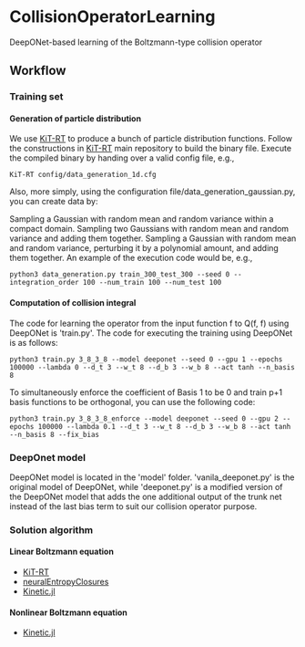 # CollisionOperatorLearning

DeepONet-based learning of the Boltzmann-type collision operator

## Workflow

### Training set

#### Generation of particle distribution

We use [KiT-RT](https://github.com/CSMMLab/KiT-RT) to produce a bunch of particle distribution functions.
Follow the constructions in [KiT-RT](https://github.com/CSMMLab/KiT-RT) main repository to build the binary file.
Execute the compiled binary by handing over a valid config file, e.g.,

```
KiT-RT config/data_generation_1d.cfg
```
Also, more simply, using the configuration file/data_generation_gaussian.py, you can create data by:

Sampling a Gaussian with random mean and random variance within a compact domain.
Sampling two Gaussians with random mean and random variance and adding them together.
Sampling a Gaussian with random mean and random variance, perturbing it by a polynomial amount, and adding them together.
An example of the execution code would be, e.g.,

```
python3 data_generation.py train_300_test_300 --seed 0 --integration_order 100 --num_train 100 --num_test 100
```

#### Computation of collision integral
The code for learning the operator from the input function f to Q(f, f) using DeepONet is 'train.py'. The code for executing the training using DeepONet is as follows:
```
python3 train.py 3_8_3_8 --model deeponet --seed 0 --gpu 1 --epochs 100000 --lambda 0 --d_t 3 --w_t 8 --d_b 3 --w_b 8 --act tanh --n_basis 8
```
To simultaneously enforce the coefficient of Basis 1 to be 0 and train p+1 basis functions to be orthogonal, you can use the following code:
```
python3 train.py 3_8_3_8_enforce --model deeponet --seed 0 --gpu 2 --epochs 100000 --lambda 0.1 --d_t 3 --w_t 8 --d_b 3 --w_b 8 --act tanh --n_basis 8 --fix_bias
```

### DeepOnet model

DeepONet model is located in the 'model' folder. 'vanila_deeponet.py' is the original model of DeepONet, while 'deeponet.py' is a modified version of the DeepONet model that adds the one additional output of the trunk net instead of the last bias term to suit our collision operator purpose.

### Solution algorithm

#### Linear Boltzmann equation

- [KiT-RT](https://github.com/CSMMLab/KiT-RT)
- [neuralEntropyClosures](https://github.com/ScSteffen/neuralEntropyClosures)
- [Kinetic.jl](https://github.com/vavrines/Kinetic.jl)

#### Nonlinear Boltzmann equation

- [Kinetic.jl](https://github.com/vavrines/Kinetic.jl)
